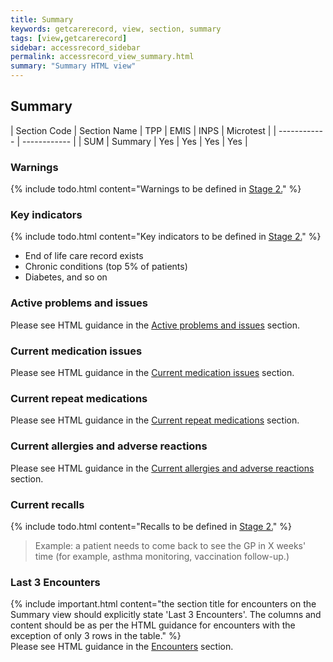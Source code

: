 ```yaml
---
title: Summary
keywords: getcarerecord, view, section, summary
tags: [view,getcarerecord]
sidebar: accessrecord_sidebar
permalink: accessrecord_view_summary.html
summary: "Summary HTML view"
---
```


## Summary ##

| Section Code | Section Name | TPP | EMIS | INPS | Microtest |
| ------------ | ------------ |
| SUM | Summary | Yes | Yes | Yes | Yes |

### Warnings ###

{% include todo.html content="Warnings to be defined in [Stage 2.](designprinciples_maturity_model.html)" %}

### Key indicators ###

{% include todo.html content="Key indicators to be defined in [Stage 2.](designprinciples_maturity_model.html)" %}

- End of life care record exists
- Chronic conditions (top 5% of patients)
- Diabetes, and so on

### Active problems and issues ###

Please see HTML guidance in the [Active problems and issues](accessrecord_view_problems.html#active-problems-and-issues) section.

### Current medication issues ###

Please see HTML guidance in the [Current medication issues](accessrecord_view_medications.html#current-medication-issues) section.

### Current repeat medications ###

Please see HTML guidance in the [Current repeat medications](accessrecord_view_medications.html#current-repeat-medications) section.

### Current allergies and adverse reactions ###

Please see HTML guidance in the [Current allergies and adverse reactions](accessrecord_view_allergies.html#current-allergies-and-adverse-reactions) section.

### Current recalls ###

{% include todo.html content="Recalls to be defined in [Stage 2.](designprinciples_maturity_model.html)" %}

> Example: a patient needs to come back to see the GP in X weeks' time (for example, asthma monitoring, vaccination follow-up.)

### Last 3 Encounters ###

{% include important.html content="the section title for encounters on the Summary view should explicitly state 'Last 3 Encounters'.  The columns and content should be as per the HTML guidance for encounters with the exception of only 3 rows in the table." %}  
Please see HTML guidance in the [Encounters](accessrecord_view_encounters.html) section.
